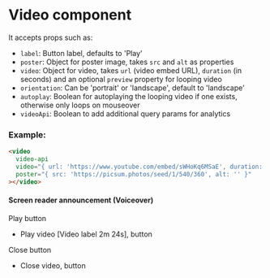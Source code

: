 # Video component

It accepts props such as:

- `label`: Button label, defaults to 'Play'
- `poster`: Object for poster image, takes `src` and `alt` as properties
- `video`: Object for video, takes `url` (video embed URL), `duration` (in seconds) and an optional `preview` property for looping video
- `orientation`: Can be 'portrait' or 'landscape', default to 'landscape'
- `autoplay`: Boolean for autoplaying the looping video if one exists, otherwise only loops on mouseover
- `videoApi`: Boolean to add additional query params for analytics

### Example:

```html
<video
  video-api
  video="{ url: 'https://www.youtube.com/embed/sWHoKq6MSaE', duration: 144 }"
  poster="{ src: 'https://picsum.photos/seed/1/540/360', alt: '' }"
></video>
```

#### Screen reader announcement (Voiceover)

Play button
- Play video [Video label 2m 24s], button

Close button
- Close video, button
